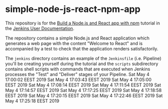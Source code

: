 # simple-node-js-react-npm-app

This repository is for the
[Build a Node.js and React app with npm](https://jenkins.io/doc/tutorials/build-a-node-js-and-react-app-with-npm/)
tutorial in the [Jenkins User Documentation](https://jenkins.io/doc/).

The repository contains a simple Node.js and React application which generates
a web page with the content "Welcome to React" and is accompanied by a test to
check that the application renders satisfactorily.

The `jenkins` directory contains an example of the `Jenkinsfile` (i.e. Pipeline)
you'll be creating yourself during the tutorial and the `scripts` subdirectory
contains shell scripts with commands that are executed when Jenkins processes
the "Test" and "Deliver" stages of your Pipeline.
Sat May  4 17:00:02 EEST 2019
Sat May  4 17:03:43 EEST 2019
Sat May  4 17:05:00 EEST 2019
Sat May  4 17:08:14 EEST 2019
Sat May  4 17:11:54 EEST 2019
Sat May  4 17:14:57 EEST 2019
Sat May  4 17:17:25 EEST 2019
Sat May  4 17:18:58 EEST 2019
Sat May  4 17:20:15 EEST 2019
Sat May  4 17:22:46 EEST 2019
Sat May  4 17:25:18 EEST 2019
